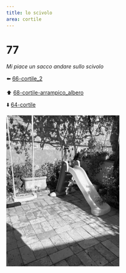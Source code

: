 ```yaml
---
title: lo scivolo
area: cortile
---
```

# 77
_Mi piace un sacco andare sullo scivolo_

⬅️ [66-cortile_2](66-cortile_2.md)

⬆️ [68-cortile-arrampico_albero](68-cortile-arrampico_albero.md)

⬇️ [64-cortile](64-cortile.md)

![foto_39](_assets/preview/foto_39.jpg)